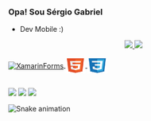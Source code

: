 ### Opa! Sou Sérgio Gabriel

- Dev Mobile :)

<div align="center">
  <a href="https://github.com/SgCafe">
  <img height="150em" src="https://github-readme-stats.vercel.app/api?username=SgCafe&show_icons=true&theme=dark&include_all_commits=true&count_private=true"/>
  <img height="150em" src="https://github-readme-stats.vercel.app/api/top-langs/?username=SgCafe&layout=compact&langs_count=7&theme=dark"/>
</div>

<div style="display: inline_block"><br>
  <img align="center" alt="XamarinForms" height="30" width="60" src="https://camo.githubusercontent.com/c44cb1d3fb23b0070a6ef2bb382b8b211f010ef529c4365de2245d18015006fb/68747470733a2f2f696d672e736869656c64732e696f2f62616467652f58616d6172696e2e466f726d732d677265656e3f7374796c653d666c61742d737175617265266c6f676f3d78616d6172696e">
  <img align="center" alt="Rafa-HTML" height="30" width="40" src="https://raw.githubusercontent.com/devicons/devicon/master/icons/html5/html5-original.svg">
  <img align="center" alt="Rafa-CSS" height="30" width="40" src="https://raw.githubusercontent.com/devicons/devicon/master/icons/css3/css3-original.svg">
</div>
  
  ##
 
<div> 
  <a href="https://www.instagram.com/_sergiocafe/" target="_blank"><img src="https://img.shields.io/badge/-Instagram-%23E4405F?style=for-the-badge&logo=instagram&logoColor=white" target="_blank"></a>
  <a href = "mailto:sgabriel.cafe@gmail.com"><img src="https://img.shields.io/badge/-Gmail-%23333?style=for-the-badge&logo=gmail&logoColor=white" target="_blank"></a>
  <a href="https://www.linkedin.com/in/sgcafe/" target="_blank"><img src="https://img.shields.io/badge/-LinkedIn-%230077B5?style=for-the-badge&logo=linkedin&logoColor=white" target="_blank"></a> 
 
  ![Snake animation](https://github.com/SgCafe/SgCafe/blob/output/github-contribution-grid-snake.svg)
 
</div>
